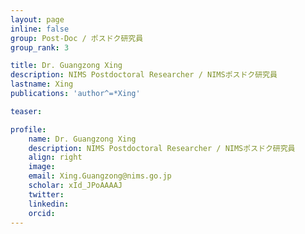 ```yaml
---
layout: page
inline: false
group: Post-Doc / ポスドク研究員
group_rank: 3

title: Dr. Guangzong Xing
description: NIMS Postdoctoral Researcher / NIMSポスドク研究員
lastname: Xing
publications: 'author^=*Xing'

teaser: 

profile:
    name: Dr. Guangzong Xing
    description: NIMS Postdoctoral Researcher / NIMSポスドク研究員
    align: right
    image: 
    email: Xing.Guangzong@nims.go.jp
    scholar: xId_JPoAAAAJ
    twitter: 
    linkedin: 
    orcid: 
---
```


